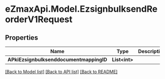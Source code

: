 
# eZmaxApi.Model.EzsignbulksendReorderV1Request

## Properties

Name | Type | Description | Notes
------------ | ------------- | ------------- | -------------
**APkiEzsignbulksenddocumentmappingID** | **List&lt;int&gt;** |  | 

[[Back to Model list]](../README.md#documentation-for-models)
[[Back to API list]](../README.md#documentation-for-api-endpoints)
[[Back to README]](../README.md)

